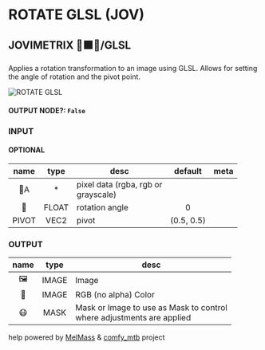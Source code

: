 # ROTATE GLSL (JOV)

## JOVIMETRIX 🔺🟩🔵/GLSL

Applies a rotation transformation to an image using GLSL. Allows for setting the angle of rotation and the pivot point.

![ROTATE GLSL](https://raw.githubusercontent.com/Amorano/Jovimetrix-examples/master/node/ROTATE%20GLSL/ROTATE%20GLSL.png)

#### OUTPUT NODE?: `False`

### INPUT

#### OPTIONAL

name | type | desc | default | meta
:---:|:---:|---|:---:|---
👾A | * | pixel data (rgba, rgb or<br>grayscale) |  | 
📐 | FLOAT | rotation angle | 0 | 
PIVOT | VEC2 | pivot | (0.5, 0.5) | 

### OUTPUT

name | type | desc
:---:|:---:|---
🖼️ | IMAGE | Image 
🌈 | IMAGE | RGB (no alpha) Color 
😷 | MASK | Mask or Image to use as Mask to control<br>where adjustments are applied 

help powered by [MelMass](https://github.com/melMass) & [comfy_mtb](https://github.com/melMass/comfy_mtb) project